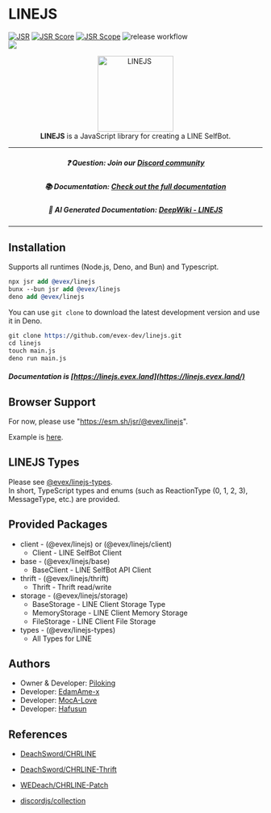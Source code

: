 # LINEJS

[![JSR](https://jsr.io/badges/@evex/linejs)](https://jsr.io/@evex/linejs)
[![JSR Score](https://jsr.io/badges/@evex/linejs/score)](https://jsr.io/@evex/linejs)
[![JSR Scope](https://jsr.io/badges/@evex)](https://jsr.io/@evex)
![release workflow](https://github.com/evex-dev/linejs/actions/workflows/release.yml/badge.svg)\
[![](https://dcbadge.limes.pink/api/server/evex)](https://discord.gg/evex)

<center>
  <img src="https://raw.githubusercontent.com/evex-dev/linejs/main/.github/assets/icon.png" width="150" height="150" alt="LINEJS" />
</center>

<center> <b>LINEJS</b> is a JavaScript library for creating a LINE SelfBot. </center>

---

##### <center>❓ Question: Join our [Discord community](https://discord.gg/evex)</center>

##### <center>📚 Documentation: [Check out the full documentation](https://linejs.evex.land)</center>

##### <center>🤖 AI Generated Documentation: [DeepWiki - LINEJS](https://deepwiki.com/evex-dev/linejs)

---

## Installation

Supports all runtimes (Node.js, Deno, and Bun) and Typescript.

```llvm
npx jsr add @evex/linejs
bunx --bun jsr add @evex/linejs
deno add @evex/linejs
```

You can use `git clone` to download the latest development version and use it in Deno.

```llvm
git clone https://github.com/evex-dev/linejs.git
cd linejs
touch main.js
deno run main.js
```
##### Documentation is [https://linejs.evex.land](https://linejs.evex.land/)

## Browser Support

For now, please use "https://esm.sh/jsr/@evex/linejs".

Example is [here](./example/browser).

## LINEJS Types

Please see [@evex/linejs-types](https://jsr.io/@evex/linejs-types).\
In short, TypeScript types and enums (such as ReactionType (0, 1, 2, 3),
MessageType, etc.) are provided.

## Provided Packages

- client - (@evex/linejs) or (@evex/linejs/client)
  - Client - LINE SelfBot Client
- base - (@evex/linejs/base)
  - BaseClient - LINE SelfBot API Client
- thrift - (@evex/linejs/thrift)
  - Thrift - Thrift read/write
- storage - (@evex/linejs/storage)
  - BaseStorage - LINE Client Storage Type
  - MemoryStorage - LINE Client Memory Storage
  - FileStorage - LINE Client File Storage
- types - (@evex/linejs-types)
  - All Types for LINE

## Authors

- Owner & Developer: [Piloking](https://github.com/piloking)
- Developer: [EdamAme-x](https://github.com/EdamAme-x)
- Developer: [MocA-Love](https://github.com/MocA-Love)
- Developer: [Hafusun](https://github.com/hafusun)

## References

- [DeachSword/CHRLINE](https://github.com/DeachSword/CHRLINE)

- [DeachSword/CHRLINE-Thrift](https://github.com/DeachSword/CHRLINE-Thrift/)

- [WEDeach/CHRLINE-Patch](https://github.com/WEDeach/CHRLINE-Patch)

- [discordjs/collection](https://www.npmjs.com/package/@discordjs/collection)
